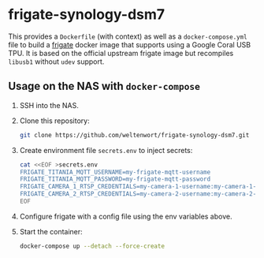 # frigate-synology-dsm7
This provides a `Dockerfile` (with context) as well as a `docker-compose.yml` file to build a [frigate](https://github.com/blakeblackshear/frigate) docker image that supports using a Google Coral USB TPU. It is based on the official upstream frigate image but recompiles `libusb1` without `udev` support.

## Usage on the NAS with `docker-compose`

1. SSH into the NAS.

2. Clone this repository:

   ```sh
   git clone https://github.com/weltenwort/frigate-synology-dsm7.git
   ```

3. Create environment file `secrets.env` to inject secrets:

   ```sh
   cat <<EOF >secrets.env
   FRIGATE_TITANIA_MQTT_USERNAME=my-frigate-mqtt-username
   FRIGATE_TITANIA_MQTT_PASSWORD=my-frigate-mqtt-password
   FRIGATE_CAMERA_1_RTSP_CREDENTIALS=my-camera-1-username:my-camera-1-password
   FRIGATE_CAMERA_2_RTSP_CREDENTIALS=my-camera-2-username:my-camera-2-password
   EOF
   ```

4. Configure frigate with a config file using the env variables above.

5. Start the container:

   ```sh
   docker-compose up --detach --force-create
   ```
